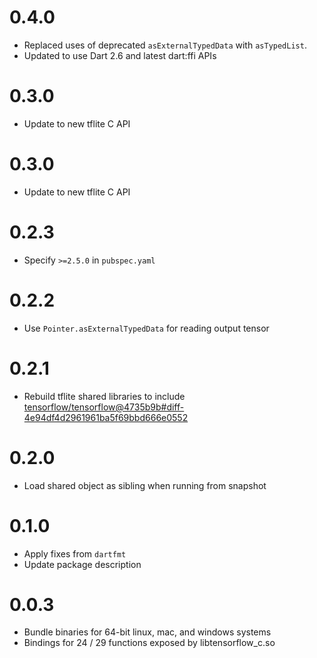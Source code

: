 # 0.4.0

* Replaced uses of deprecated `asExternalTypedData` with `asTypedList`.
* Updated to use Dart 2.6 and latest dart:ffi APIs

# 0.3.0

* Update to new tflite C API

# 0.3.0

* Update to new tflite C API

# 0.2.3

* Specify `>=2.5.0` in `pubspec.yaml`

# 0.2.2

* Use `Pointer.asExternalTypedData` for reading output tensor

# 0.2.1

* Rebuild tflite shared libraries to include
  [tensorflow/tensorflow@4735b9b#diff-4e94df4d2961961ba5f69bbd666e0552](https://github.com/tensorflow/tensorflow/commit/4735b9bc02d35864eaba6ab48d73b73b333390e2#diff-4e94df4d2961961ba5f69bbd666e0552)

# 0.2.0

* Load shared object as sibling when running from snapshot

# 0.1.0

* Apply fixes from `dartfmt`
* Update package description

# 0.0.3

* Bundle binaries for 64-bit linux, mac, and windows systems
* Bindings for 24 / 29 functions exposed by libtensorflow_c.so
